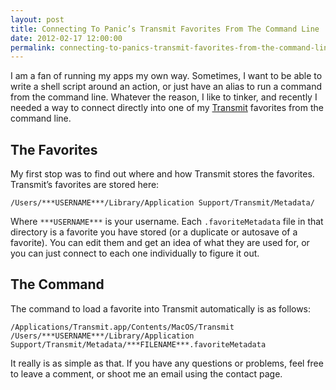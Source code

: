 ```yaml
---
layout: post
title: Connecting To Panic’s Transmit Favorites From The Command Line
date: 2012-02-17 12:00:00
permalink: connecting-to-panics-transmit-favorites-from-the-command-line
---
```

I am a fan of running my apps my own way. Sometimes, I want to be able to write a shell script around an action, or just have an alias to run a command from the command line. Whatever the reason, I like to tinker, and recently I needed a way to connect directly into one of my [Transmit](https://panic.com/transmit) favorites from the command line.

## The Favorites

My first stop was to find out where and how Transmit stores the favorites. Transmit’s favorites are stored here:

```
/Users/***USERNAME***/Library/Application Support/Transmit/Metadata/
```

Where `***USERNAME***` is your username. Each `.favoriteMetadata` file in that directory is a favorite you have stored (or a duplicate or autosave of a favorite). You can edit them and get an idea of what they are used for, or you can just connect to each one individually to figure it out.

## The Command

The command to load a favorite into Transmit automatically is as follows:

```
/Applications/Transmit.app/Contents/MacOS/Transmit /Users/***USERNAME***/Library/Application Support/Transmit/Metadata/***FILENAME***.favoriteMetadata
```

It really is as simple as that. If you have any questions or problems, feel free to leave a comment, or shoot me an email using the contact page.